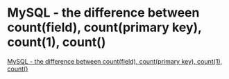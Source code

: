 # MySQL - the difference between count(field), count(primary key), count(1), count()
[MySQL - the difference between count(field), count(primary key), count(1), count()](https://aiwithcloud.com/2022/09/16/mysql___the_difference_between_countfield_countprimary_key_count1_count/)
